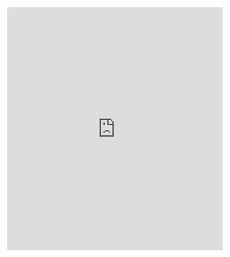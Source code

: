 <br>
<br>

<iframe src="https://docs.google.com/presentation/d/e/2PACX-1vRbFC3l2z2_-W6wfebzOedV26QApDXYNsaspCf0elqE8zd6TRqKGhnKFPLWdaGuyYIxdHl9MTnqQcSv/embed?start=true&loop=true&delayms=10000" frameborder="0" width="100%" height="569" allowfullscreen="true" mozallowfullscreen="true" webkitallowfullscreen="true"></iframe>

